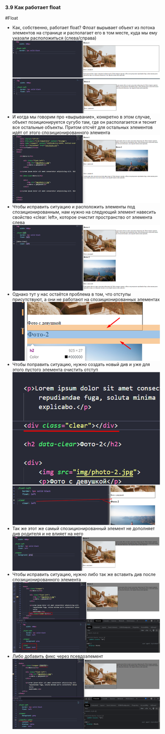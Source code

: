 ### **3.9 Как работает float**
#Float 

- Как, собственно, работает float? Флоат вырывает объект из потока элементов на странице и располагает его в том месте, куда мы ему указали расположиться (слева/справа)
![](_png/Pasted%20image%2020220908090213.png)![](_png/Pasted%20image%2020220908090217.png)
- И когда мы говорим про «вырывание», конкретно в этом случае, объект позиционируется сугубо там, где он располагается и теснит все остальные объекты. Притом отсчёт для остальных элементов идёт от этого спозиционированного элемента
![](_png/Pasted%20image%2020220908090226.png)
- Чтобы исправить ситуацию и расположить элементы под спозиционированным, нам нужно на следующий элемент навесить свойство «clear: left», которое очистит пространство от элемента слева
![](_png/Pasted%20image%2020220908090231.png)
- Однако тут у нас остаётся проблема в том, что отступы присутствуют, а они не работают на спозиционированных элементах
![](_png/Pasted%20image%2020220908090235.png)
- Чтобы поправить ситуацию, нужно создать новый див и уже для этого пустого элемента очистить отступ
![](_png/Pasted%20image%2020220908090240.png)![](_png/Pasted%20image%2020220908090247.png)
- Так же этот же самый спозиционированный элемент не дополняет див родителя и не влияет на него
![](_png/Pasted%20image%2020220908090253.png)
- Чтобы исправить ситуацию, нужно либо так же вставить див после спозиционированного элемента
![](_png/Pasted%20image%2020220908090259.png)
- Либо добавить фикс через псевдоэлемент
![](_png/Pasted%20image%2020220908090304.png)